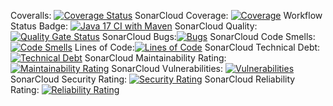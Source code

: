 
Coveralls: [![Coverage Status](https://coveralls.io/repos/github/BoraArseven/MyGame/badge.svg?branch=main)](https://coveralls.io/github/BoraArseven/MyGame?branch=main)
SonarCloud Coverage: [![Coverage](https://sonarcloud.io/api/project_badges/measure?project=BoraArseven_MyGame&metric=coverage)](https://sonarcloud.io/summary/new_code?id=BoraArseven_MyGame)
Workflow Status Badge: [![Java 17 CI with Maven](https://github.com/BoraArseven/MyGame/actions/workflows/maven.yml/badge.svg?branch=main)](https://github.com/BoraArseven/MyGame/actions/workflows/maven.yml)
SonarCloud Quality:[![Quality Gate Status](https://sonarcloud.io/api/project_badges/measure?project=BoraArseven_MyGame&metric=alert_status)](https://sonarcloud.io/summary/new_code?id=BoraArseven_MyGame)
SonarCloud Bugs:[![Bugs](https://sonarcloud.io/api/project_badges/measure?project=BoraArseven_MyGame&metric=bugs)](https://sonarcloud.io/summary/new_code?id=BoraArseven_MyGame)
SonarCloud Code Smells: [![Code Smells](https://sonarcloud.io/api/project_badges/measure?project=BoraArseven_MyGame&metric=code_smells)](https://sonarcloud.io/summary/new_code?id=BoraArseven_MyGame)
Lines of Code:[![Lines of Code](https://sonarcloud.io/api/project_badges/measure?project=BoraArseven_MyGame&metric=ncloc)](https://sonarcloud.io/summary/new_code?id=BoraArseven_MyGame)
SonarCloud Technical Debt: [![Technical Debt](https://sonarcloud.io/api/project_badges/measure?project=BoraArseven_MyGame&metric=sqale_index)](https://sonarcloud.io/summary/new_code?id=BoraArseven_MyGame)
SonarCloud Maintainability Rating: [![Maintainability Rating](https://sonarcloud.io/api/project_badges/measure?project=BoraArseven_MyGame&metric=sqale_rating)](https://sonarcloud.io/summary/new_code?id=BoraArseven_MyGame)
SonarCloud Vulnerabilities: [![Vulnerabilities](https://sonarcloud.io/api/project_badges/measure?project=BoraArseven_MyGame&metric=vulnerabilities)](https://sonarcloud.io/summary/new_code?id=BoraArseven_MyGame)
SonarCloud Security Rating: [![Security Rating](https://sonarcloud.io/api/project_badges/measure?project=BoraArseven_MyGame&metric=security_rating)](https://sonarcloud.io/summary/new_code?id=BoraArseven_MyGame)
SonarCloud Reliability Rating: [![Reliability Rating](https://sonarcloud.io/api/project_badges/measure?project=BoraArseven_MyGame&metric=reliability_rating)](https://sonarcloud.io/summary/new_code?id=BoraArseven_MyGame)